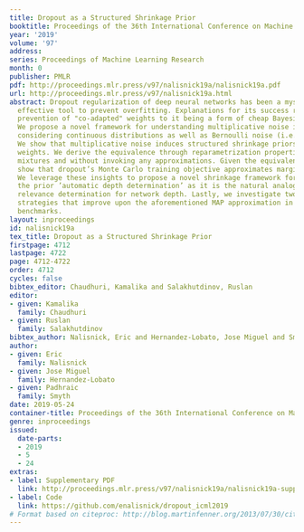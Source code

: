 ```yaml
---
title: Dropout as a Structured Shrinkage Prior
booktitle: Proceedings of the 36th International Conference on Machine Learning
year: '2019'
volume: '97'
address: 
series: Proceedings of Machine Learning Research
month: 0
publisher: PMLR
pdf: http://proceedings.mlr.press/v97/nalisnick19a/nalisnick19a.pdf
url: http://proceedings.mlr.press/v97/nalisnick19a.html
abstract: Dropout regularization of deep neural networks has been a mysterious yet
  effective tool to prevent overfitting. Explanations for its success range from the
  prevention of "co-adapted" weights to it being a form of cheap Bayesian inference.
  We propose a novel framework for understanding multiplicative noise in neural networks,
  considering continuous distributions as well as Bernoulli noise (i.e. dropout).
  We show that multiplicative noise induces structured shrinkage priors on a network’s
  weights. We derive the equivalence through reparametrization properties of scale
  mixtures and without invoking any approximations. Given the equivalence, we then
  show that dropout’s Monte Carlo training objective approximates marginal MAP estimation.
  We leverage these insights to propose a novel shrinkage framework for resnets, terming
  the prior ’automatic depth determination’ as it is the natural analog of automatic
  relevance determination for network depth. Lastly, we investigate two inference
  strategies that improve upon the aforementioned MAP approximation in regression
  benchmarks.
layout: inproceedings
id: nalisnick19a
tex_title: Dropout as a Structured Shrinkage Prior
firstpage: 4712
lastpage: 4722
page: 4712-4722
order: 4712
cycles: false
bibtex_editor: Chaudhuri, Kamalika and Salakhutdinov, Ruslan
editor:
- given: Kamalika
  family: Chaudhuri
- given: Ruslan
  family: Salakhutdinov
bibtex_author: Nalisnick, Eric and Hernandez-Lobato, Jose Miguel and Smyth, Padhraic
author:
- given: Eric
  family: Nalisnick
- given: Jose Miguel
  family: Hernandez-Lobato
- given: Padhraic
  family: Smyth
date: 2019-05-24
container-title: Proceedings of the 36th International Conference on Machine Learning
genre: inproceedings
issued:
  date-parts:
  - 2019
  - 5
  - 24
extras:
- label: Supplementary PDF
  link: http://proceedings.mlr.press/v97/nalisnick19a/nalisnick19a-supp.pdf
- label: Code
  link: https://github.com/enalisnick/dropout_icml2019
# Format based on citeproc: http://blog.martinfenner.org/2013/07/30/citeproc-yaml-for-bibliographies/
---
```

